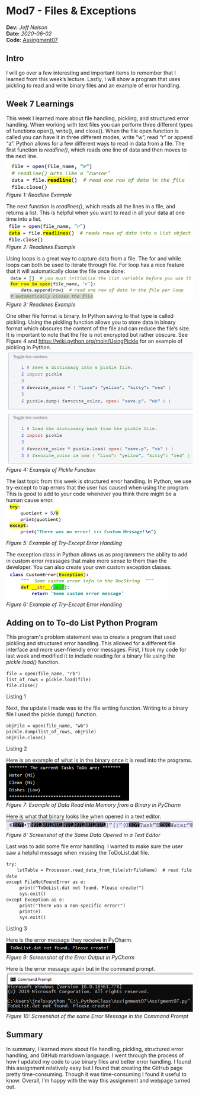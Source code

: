 # Mod7 - Files & Exceptions
**Dev:** *Jeff Nelson*  
**Date:** *2020-06-02*  
**Code:** [Assingment07](../Assigment07.py)

## Intro  
I will go over a few interesting and important items to remember that I learned from this week’s lecture. Lastly, I will show a program that uses pickling to read and write binary files and an example of error handling. 

## Week 7 Learnings
This week I learned more about file handling, pickling, and structured error handling. When working with text files you can perform three different types of functions open(), write(), and close(). When the file open function is called you can have it in three different modes, write “w”, read “r” or append “a”. Python allows for a few different ways to read in data from a file. The first function is *readline()*, which reads one line of data and then moves to the next line.      
![Readline Example](Fig%201.jpg "Readline Example")    
*Figure 1: Readline Example*

The next function is *readlines()*, which reads all the lines in a file, and returns a list. This is helpful when you want to read in all your data at one time into a list.    
![Readlines Example](Fig%202.png "Readlines Example")      
*Figure 2: Readlines Example*

Using loops is a great way to capture data from a file. The for and while loops can both be used to iterate through file. For loop has a nice feature that it will automatically close the file once done.        
![Read File For Loop Example](Fig%203.jpg "Read File For Loop Example")     
*Figure 3: Readlines Example*

One other file format is binary. In Python saving to that type is called pickling. Using the pickling function allows you to store data in binary format which obscures the content of the file and can reduce the file’s size. It is important to note that the file is not encrypted but rather obscure. See Figure 4 and https://wiki.python.org/moin/UsingPickle for an example of pickling in Python.    
![Example of Pickle Function](fig%204.png "Example of Pickle Function")    
*Figure 4: Example of Pickle Function*

The last topic from this week is structured error handling. In Python, we use try-except to trap errors that the user has caused when using the program. This is good to add to your code whenever you think there might be a human cause error.  
![Example of Try-Except Error Handling](fig5.png "Example of Try-Except Error Handling")    
*Figure 5: Example of Try-Except Error Handling*

The exception class in Python allows us as programmers the ability to add in custom error messages that make more sense to them than the developer.  You can also create your own custom exception classes.   
![Example of Custom Error Message Class](fig6.png "Example of Custom Error Message Class")    
*Figure 6: Example of Try-Except Error Handling*

## Adding on to To-do List Python Program

This program's problem statement was to create a program that used pickling and structured error handling. This allowed for a different file interface and more user-friendly error messages.
First, I took my code for last week and modified it to include reading for a binary file using the *pickle.load()* function. 
```
file = open(file_name, "rb")
list_of_rows = pickle.load(file)
file.close()
```
Listing 1   

Next, the update I made was to the file writing function. Writing to a binary file I used the pickle.dump() function.   
```
objFile = open(file_name, "wb")
pickle.dump(list_of_rows, objFile)
objFile.close()
```    
Listing 2

Here is an example of what is in the binary once it is read into the programs.   
![Example of Data Read into Memory from a Binary in PyCharm](fig7.png "Example of Data Read into Memory from a Binary in PyCharm")    
*Figure 7: Example of Data Read into Memory from a Binary in PyCharm*   

Here is what that binary looks like when opened in a text editor.   
![Screenshot of the Same Data Opened in a Text Editor](fig8.png "Screenshot of the Same Data Opened in a Text Editor")    
*Figure 8: Screenshot of the Same Data Opened in a Text Editor*     

Last was to add some file error handling. I wanted to make sure the user saw a helpful message when missing the ToDoList.dat file.   
```
try:
    lstTable = Processor.read_data_from_file(strFileName)  # read file data
except FileNotFoundError as e:
     print("ToDoList.dat not found. Please create!")
     sys.exit()
except Exception as e:
     print("There was a non-specific error!")
     print(e)
     sys.exit()
```
Listing 3

Here is the error message they receive in PyCharm.    
![Screenshot of the Error Output in PyCharm](fig9.png "Screenshot of the Error Output in PyCharm")    
*Figure 9: Screenshot of the Error Output in PyCharm*     

Here is the error message again but in the command prompt.  
![Screenshot of the same Error Message in the Command Prompt](fig10.png "Screenshot of the same Error Message in the Command Prompt")    
*Figure 10: Screenshot of the same Error Message in the Command Prompt*  

## Summary
In summary, I learned more about file handling, pickling, structured error handling, and GitHub markdown language. I went through the process of how I updated my code to use binary files and better error handling. I found this assignment relatively easy but I found that creating the GitHub page pretty time-consuming. Though it was time-consuming I found it useful to know. Overall, I’m happy with the way this assignment and webpage turned out. 

